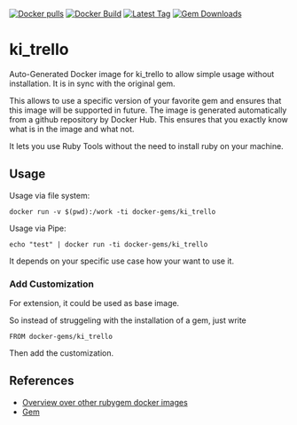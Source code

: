[![Docker pulls](https://img.shields.io/docker/pulls/rubygem/ki_trello.svg)](https://hub.docker.com/r/rubygem/ki_trello/)
[![Docker Build](https://img.shields.io/docker/automated/rubygem/ki_trello.svg)](https://hub.docker.com/r/rubygem/ki_trello/)
[![Latest Tag](https://img.shields.io/github/tag/docker-rubygem/ki_trello.svg)](https://hub.docker.com/r/rubygem/ki_trello/)
[![Gem Downloads](https://img.shields.io/gem/dt/ki_trello.svg)](https://rubygems.org/gems/ki_trello/)
# ki_trello

Auto-Generated Docker image for ki_trello to allow simple usage without installation.
It is in sync with the original gem.

This allows to use a specific version of your favorite gem and ensures that this image will be supported in future.
The image is generated automatically from a github repository by Docker Hub.
This ensures that you exactly know what is in the image and what not.

It lets you use Ruby Tools without the need to install ruby on your machine.

## Usage

Usage via file system:

`docker run -v $(pwd):/work -ti docker-gems/ki_trello`

Usage via Pipe:

`echo "test" | docker run -ti docker-gems/ki_trello`

It depends on your specific use case how your want to use it.

### Add Customization

For extension, it could be used as base image.

So instead of struggeling with the installation of a gem, just write

`FROM docker-gems/ki_trello`

Then add the customization.

## References

 - [Overview over other rubygem docker images](https://github.com/thinkbot/docker-rubygem)
 - [Gem](https://rubygems.org/gems/ki_trello/)
